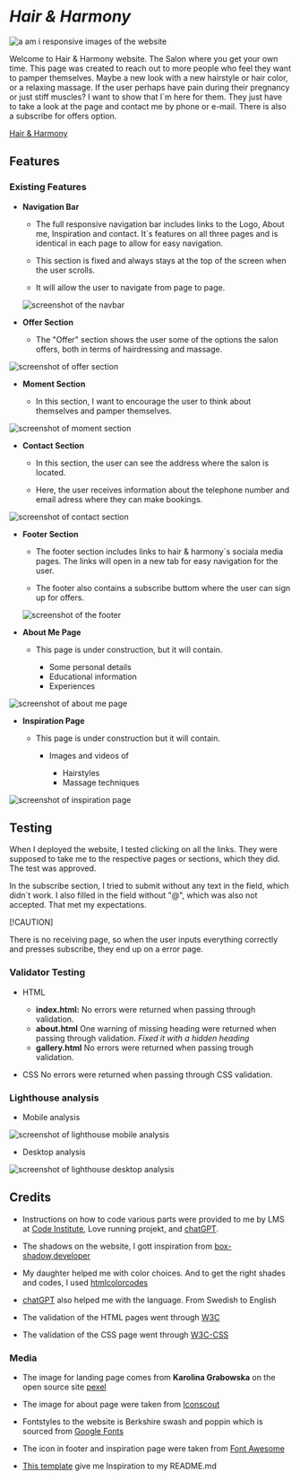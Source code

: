 # ***Hair & Harmony***

![a am i responsive images of the website](assets/images/Skärmbild%202024-04-19%20102553.png)

Welcome to Hair & Harmony website. 
The Salon where you get your own time. 
This page was created to reach out to more people who feel they want to pamper themselves. Maybe a new look with a new hairstyle or hair color, or a relaxing massage. If the user perhaps have pain during their pregnancy or just stiff muscles? I want to show that I`m here for them. They just have to take a look at the page and contact me by phone or e-mail. There is also a subscribe for offers option. 

[Hair & Harmony](https://mariukne.github.io/hair-harmony/index.html)

## Features

### Existing Features

* __Navigation Bar__

  - The full responsive navigation bar includes links to the Logo, About me, Inspiration and contact. It`s features on all three pages and is identical in each page to allow for easy navigation.

  - This section is fixed and always stays at the top of the screen when the user scrolls.

  - It will allow the user to navigate from page to page.


  ![screenshot of the navbar](assets/images/Skärmbild%202024-04-22%20113008.png)


* __Offer Section__

  - The "Offer" section shows the user some of the options the salon offers, both in terms of hairdressing and massage.

![screenshot of offer section](assets/images/Skärmbild%202024-04-22%20113416.png)

* __Moment Section__

  - In this section, I want to encourage the user to think about themselves and pamper themselves.

![screenshot of moment section](assets/images/Skärmbild%202024-04-22%20114855.png)

* __Contact Section__

  - In this section, the user can see the address where the salon is located. 
  
  - Here, the user receives information about the telephone number and email adress where they can make bookings.

![screenshot of contact section](assets/images/Skärmbild%202024-04-22%20121434.png)

* __Footer Section__ 
  
  - The footer section includes links to hair & harmony`s sociala media pages. The links will open in a new tab for easy navigation for the user.
  
  - The footer also contains a subscribe buttom where the user can sign up for offers. 

  ![screenshot of the footer](assets/images/Skärmbild%202024-04-22%20125628.png)

* __About Me Page__ 

  - This page is under construction, but it will contain.

    - Some personal details
    - Educational information
    - Experiences

![screenshot of about me page](assets/images/Skärmbild%202024-04-22%20130808.png)

* __Inspiration Page__ 

  - This page is under construction but it will contain.
    
    - Images and videos of

      - Hairstyles
      - Massage techniques

![screenshot of inspiration page](assets/images/Skärmbild%202024-04-22%20132850.png)

## Testing 

When I deployed the website, I tested clicking on all the links. They were supposed to take me to the respective pages or sections, which they did. The test was approved.

In the subscribe section, I tried to submit without any text in the field, which didn`t work. I also filled in the field without "@", which was also not accepted. That met my expectations.

[!CAUTION] 

There is no receiving page, so when the user inputs everything correctly and presses subscribe, they end up on a error page.   

### Validator Testing

  - HTML
     
     - **index.html:** No errors were returned when passing through validation.
     - **about.html** One warning of missing heading were returned when passing through validation. *Fixed it with a hidden heading*
     - **gallery.html** No errors were returned when passing trough validation.

  - CSS No errors were returned when passing through CSS validation.    

### Lighthouse analysis

- Mobile analysis

![screenshot of lighthouse mobile analysis](assets/images/Skärmbild%202024-04-23%20102156.png)

- Desktop analysis

![screenshot of lighthouse desktop analysis](assets/images/Skärmbild%202024-04-23%20101812.png)

## Credits

- Instructions on how to code various parts were provided to me by LMS at [Code Institute](https://learn.codeinstitute.net/dashboard), Love running projekt, and [chatGPT](https://chat.openai.com/).

- The shadows on the website, I gott inspiration from [box-shadow,developer](https://developer.mozilla.org/en-US/docs/Web/CSS/box-shadow)

- My daughter helped me with color choices.
And to get the right shades and codes, I used [htmlcolorcodes](https://htmlcolorcodes.com/)

- [chatGPT](https://chat.openai.com) also helped me with the language. From Swedish to English 

- The validation of the HTML pages went through [W3C](https://validator.w3.org/)

- The validation of the CSS page went through [W3C-CSS](https://jigsaw.w3.org/css-validator/)


### Media

- The image for landing page comes from **Karolina Grabowska** on the open source site [pexel](https://www.pexels.com/sv-se/foto/kvinna-avslappning-massage-hud-6629521/)

- The image for about page were taken from [Iconscout](https://iconscout.com/free-illustration/website-maintenance-2043027)

- Fontstyles to the website is Berkshire swash and poppin which is sourced from [Google Fonts](https://fonts.google.com/)

- The icon in footer and inspiration page were taken from [Font Awesome](https://fontawesome.com/icons)

- [This template](https://github.com/Code-Institute-Solutions/readme-template) give me Inspiration to my README.md